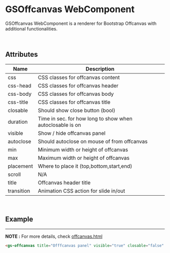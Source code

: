 # GSOffcanvas WebComponent
 
GSOffcanvas WebComponent is a renderer for Bootstrap Offcanvas with additional functionalities.
 
<br>
 
## Attributes
 
| Name               | Description                                              |
|--------------------|----------------------------------------------------------|
| css                | CSS classes for offcanvas content                        |
| css-head           | CSS classes for offcanvas header                         |
| css-body           | CSS classes for offcanvas body                           |
| css-title          | CSS classes for offcanvas title                          |
| closable           | Should show close button (bool)                          |
| duration           | Time in sec. for how long to show when autoclosable is on|
| visible            | Show / hide offcanvas panel                              |
| autoclose          | Should autoclose on mouse of from offcanvas              |
| min                | Minimum width or height of offcanvas                     |
| max                | Maximum width or height of offcanvas                     |
| placement          | Where to place it (top,bottom,start,end)                 |
| scroll             | N/A                                                      |
| title              | Offcanvas header title                                   |
| transition         | Animation CSS action for slide in/out                    |
 
<br>
 
## Example
---
 
**NOTE :**
For more details, check [offcanvas.html](../../demos/offcanvas.html)
 
```html
<gs-offcanvas title="Offfcanvas panel" visible="true" closable="false" placement="end"  backdrop="true"></gs-offcanvas>
```

